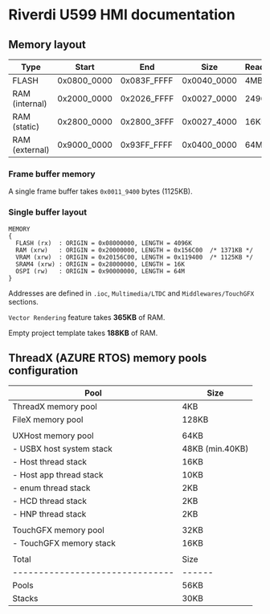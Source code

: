 # Riverdi U599 HMI documentation

## Memory layout

| Type              | Start         | End           | Size          | Readable  |
|-------------------|---------------|---------------|---------------|-----------|
| FLASH             | 0x0800_0000   | 0x083F_FFFF   | 0x0040_0000   | 4MB       |
| RAM (internal)    | 0x2000_0000   | 0x2026_FFFF   | 0x0027_0000   | 2496KB    |
| RAM (static)      | 0x2800_0000   | 0x2800_3FFF   | 0x0027_4000   | 16KB      |
| RAM (external)    | 0x9000_0000   | 0x93FF_FFFF   | 0x0400_0000   | 64MB      |

### Frame buffer memory

A single frame buffer takes `0x0011_9400` bytes (1125KB).

### Single buffer layout

```ld
MEMORY
{
  FLASH (rx)  : ORIGIN = 0x08000000, LENGTH = 4096K
  RAM (xrw)   : ORIGIN = 0x20000000, LENGTH = 0x156C00  /* 1371KB */
  VRAM (xrw)  : ORIGIN = 0x20156C00, LENGTH = 0x119400  /* 1125KB */
  SRAM4 (xrw) : ORIGIN = 0x28000000, LENGTH = 16K
  OSPI (rw)   : ORIGIN = 0x90000000, LENGTH = 64M
}
```

Addresses are defined in `.ioc`, `Multimedia/LTDC` and `Middlewares/TouchGFX` sections.

`Vector Rendering` feature takes **365KB** of RAM.

Empty project template takes **188KB** of RAM.

## ThreadX (AZURE RTOS) memory pools configuration

| Pool                          | Size
|-------------------------------|------
| ThreadX memory pool           | 4KB
| FileX memory pool             | 128KB
|                               |
| UXHost memory pool            | 64KB
| - USBX host system stack      | 48KB (min.40KB)
| - Host thread stack           | 16KB
|   - Host app thread stack     | 10KB
|   - enum thread stack         | 2KB
|   - HCD thread stack          | 2KB
|   - HNP thread stack          | 2KB
|                               |
| TouchGFX memory pool          | 32KB
| - TouchGFX memory stack       | 16KB
|                               |
| Total                         | Size
|-------------------------------|------
| Pools                         | 56KB
| Stacks                        | 30KB
